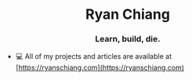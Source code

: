 <h1 align="center">Ryan Chiang</h1>
<h3 align="center">Learn, build, die.</h3>

- 💻 All of my projects and articles are available at [https://ryanschiang.com](https://ryanschiang.com)

<p align="left">
</p>

